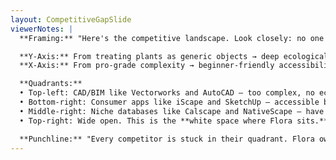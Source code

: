 ```yaml
---
layout: CompetitiveGapSlide
viewerNotes: |
  **Framing:** "Here's the competitive landscape. Look closely: no one is serving the eco-conscious designer."

  **Y-Axis:** From treating plants as generic objects → deep ecological intelligence.
  **X-Axis:** From pro-grade complexity → beginner-friendly accessibility.

  **Quadrants:**
  • Top-left: CAD/BIM like Vectorworks and AutoCAD — too complex, no ecological data.
  • Bottom-right: Consumer apps like iScape and SketchUp — accessible but shallow.
  • Middle-right: Niche databases like Calscape and NativeScape — have the data, but not the design tools.
  • Top-right: Wide open. This is the **white space where Flora sits.**

  **Punchline:** "Every competitor is stuck in their quadrant. Flora owns the convergence point: accessible, design-friendly, but backed by deep ecological intelligence."
---
```

